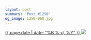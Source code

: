 ```yaml
---
layout: post
summary: 'Post #1250'
og_image: 1250-960.jpg
---
```


<p>
 <time>
  <a href="/1250">
   {{ page.date | date: "%B %-d, %Y" }}
  </a>
 </time>
 <a href="/1250">
  <img data-taken="12/21/2020" sizes="(min-width: 700px) 50vw, calc(100vw - 2rem)" src="{{ site.assets_url }}/1250-480.jpg" srcset="{{ site.assets_url }}/1250-240.jpg 240w, {{ site.assets_url }}/1250-480.jpg 480w, {{ site.assets_url }}/1250-720.jpg 720w, {{ site.assets_url }}/1250-960.jpg 960w"/>
 </a>
</p>
